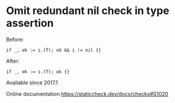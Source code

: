 # Omit redundant nil check in type assertion

Before:

    if _, ok := i.(T); ok && i != nil {}

After:

    if _, ok := i.(T); ok {}

Available since
    2017.1

Online documentation
    https://staticcheck.dev/docs/checks#S1020

